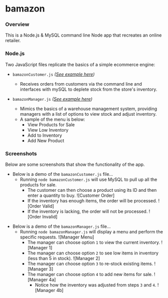 # bamazon

### Overview
This is a Node.js &amp; MySQL command line Node app that recreates an online retailer.


### Node.js
Two JavaScript files replicate the basics of a simple ecommerce engine:

- `bamazonCustomer.js` _([See example here](#customer))_
  - Receives orders from customers via the command line and interfaces with mySQL to deplete stock from the store's inventory.

- `bamazonManager.js` _([See example here](#manager))_
  - Mimics the basics of a warehouse management system, providing managers with a list of options to view stock and adjust inventory.
  - A sample of the menu is below:
    * View Products for Sale 
    * View Low Inventory
    * Add to Inventory
    * Add New Product

### Screenshots
Below are some screenshots that show the functionality of the app.


<a name="customer"></a>
- Below is a demo of the `bamazonCustomer.js` file...
  - Running `node bamazonCustomer.js` will use MySQL to pull up all the products for sale.
    - The customer can then choose a product using its ID and then enter a quantity to buy.
      ![Customer Order]
    - If the inventory has enough items, the order will be processed.
      ![Order Valid]
    - If the inventory is lacking, the order will not be processed.
      ![Order Invalid]


<a name="manager"></a>
- Below is a demo of the `bamazonManager.js` file...
  - Running `node bamazonManager.js` will display a menu and perform the specific requests.
    ![Manager Menu]
    - The manager can choose option `1` to view the current inventory.
      ![Manager 1]
    - The manager can choose option `2` to see low items in inventory (less than 5 in stock).
      ![Manager 2]
    - The manager can choose option `3` to re-stock existing items.
      ![Manager 3]
    - The manager can choose option `4` to add new items for sale.
      ![Manager 4a]
      - Notice how the inventory was adjusted from steps `3` and `4`.
        ![Manager 4b]
